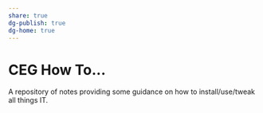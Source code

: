 ```yaml
---
share: true
dg-publish: true
dg-home: true
---
```

# CEG How To...
A repository of notes providing some guidance on how to install/use/tweak all things IT.
